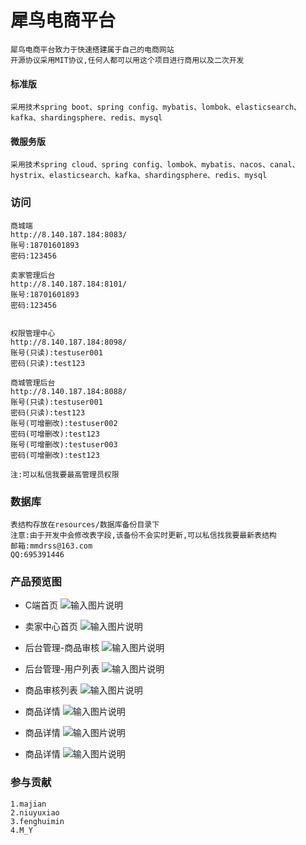 # 犀鸟电商平台

    犀鸟电商平台致力于快速搭建属于自己的电商网站
    开源协议采用MIT协议,任何人都可以用这个项目进行商用以及二次开发

#### 标准版
    采用技术spring boot、spring config、mybatis、lombok、elasticsearch、kafka、shardingsphere、redis、mysql

#### 微服务版
    采用技术spring cloud、spring config、lombok、mybatis、nacos、canal、hystrix、elasticsearch、kafka、shardingsphere、redis、mysql

   
### 访问

    商城端
    http://8.140.187.184:8083/ 
    账号:18701601893
    密码:123456
    
    卖家管理后台
    http://8.140.187.184:8101/ 
    账号:18701601893
    密码:123456
    

    权限管理中心 
    http://8.140.187.184:8098/
    账号(只读):testuser001
    密码(只读):test123

    商城管理后台
    http://8.140.187.184:8088/
    账号(只读):testuser001
    密码(只读):test123
    账号(可增删改):testuser002
    密码(可增删改):test123
    账号(可增删改):testuser003
    密码(可增删改):test123
    
    注:可以私信我要最高管理员权限

### 数据库
    表结构存放在resources/数据库备份目录下
    注意:由于开发中会修改表字段,该备份不会实时更新,可以私信找我要最新表结构
    邮箱:mmdrss@163.com
    QQ:695391446



### 产品预览图
   
   * C端首页
   ![输入图片说明](resources/预览图/C端首页.png)

   * 卖家中心首页
   ![输入图片说明](resources/预览图/卖家中心首页.png)

   * 后台管理-商品审核
   ![输入图片说明](resources/预览图/后台管理-商品审核.png)
   
   * 后台管理-用户列表
   ![输入图片说明](resources/预览图/后台管理-用户列表.png)
   
   * 商品审核列表
   ![输入图片说明](resources/预览图/商品审核列表.png)
   
   * 商品详情
   ![输入图片说明](resources/预览图/商品详情.png)
   
   * 商品详情
   ![输入图片说明](resources/预览图/卖家PC端设计器.png)
   
   * 商品详情
   ![输入图片说明](resources/预览图/卖家PC端设计器预览.png)

### 参与贡献
    
    1.majian
    2.niuyuxiao
    3.fenghuimin
    4.M_Y